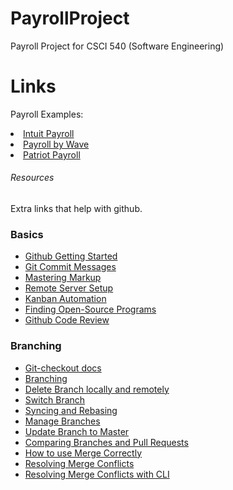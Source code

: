 # PayrollProject
Payroll Project for CSCI 540 (Software Engineering)

# Links
<p> Payroll Examples: </p>
<a href="https://payroll.intuit.com/"><li> Intuit Payroll</li></a>
<a href="https://www.waveapps.com/payroll"><li> Payroll by Wave </li></a>
<a href="https://www.patriotsoftware.com/payroll/"><li> Patriot Payroll </li></a>
<h6>Resources</h6>

Extra links that help with github.
### Basics
+ [Github Getting Started](https://rogerdudler.github.io/git-guide/)
+ [Git Commit Messages](https://chris.beams.io/posts/git-commit/)
+ [Mastering Markup](https://guides.github.com/features/mastering-markdown/)
+ [Remote Server Setup](https://kbroman.org/github_tutorial/pages/init.html)
+ [Kanban Automation](https://help.github.com/en/articles/configuring-automation-for-project-boards)
+ [Finding Open-Source Programs](https://help.github.com/en/articles/finding-open-source-projects-on-github)
+ [Github Code Review](https://github.com/features/code-review/)

### Branching
+ [Git-checkout docs](https://git-scm.com/docs/git-checkout)
+ [Branching](https://confluence.atlassian.com/bitbucket/branching-a-repository-223217999.html)
+ [Delete Branch locally and remotely](https://stackoverflow.com/questions/2003505/how-do-i-delete-a-git-branch-locally-and-remotely)
+ [Switch Branch](https://backlog.com/git-tutorial/branching/switch-branch/)
+ [Syncing and Rebasing](https://help.github.com/en/desktop/contributing-to-projects/syncing-your-branch)
+ [Manage Branches](https://github.com/Kunena/Kunena-Forum/wiki/Create-a-new-branch-with-git-and-manage-branches)
+ [Update Branch to Master](https://stackoverflow.com/questions/47088506/git-update-branch-to-master)
+ [Comparing Branches and Pull Requests](https://help.github.com/en/github/collaborating-with-issues-and-pull-requests/about-comparing-branches-in-pull-requests)
+ [How to use Merge Correctly](https://dev.to/neshaz/how-to-use-git-merge-the-correctway-25pd)
+ [Resolving Merge Conflicts](https://help.github.com/en/github/collaborating-with-issues-and-pull-requests/resolving-a-merge-conflict-on-github)
+ [Resolving Merge Conflicts with CLI](https://help.github.com/en/github/collaborating-with-issues-and-pull-requests/resolving-a-merge-conflict-using-the-command-line)
